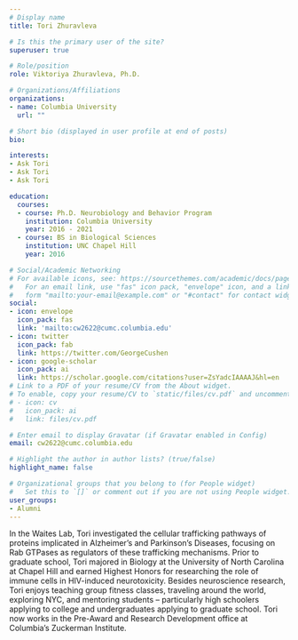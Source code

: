 ```yaml
---
# Display name
title: Tori Zhuravleva

# Is this the primary user of the site?
superuser: true

# Role/position
role: Viktoriya Zhuravleva, Ph.D. 

# Organizations/Affiliations
organizations:
- name: Columbia University
  url: ""

# Short bio (displayed in user profile at end of posts)
bio: 

interests:
- Ask Tori
- Ask Tori
- Ask Tori

education:
  courses:
  - course: Ph.D. Neurobiology and Behavior Program
    institution: Columbia University
    year: 2016 - 2021
  - course: BS in Biological Sciences
    institution: UNC Chapel Hill
    year: 2016

# Social/Academic Networking
# For available icons, see: https://sourcethemes.com/academic/docs/page-builder/#icons
#   For an email link, use "fas" icon pack, "envelope" icon, and a link in the
#   form "mailto:your-email@example.com" or "#contact" for contact widget.
social:
- icon: envelope
  icon_pack: fas
  link: 'mailto:cw2622@cumc.columbia.edu'
- icon: twitter
  icon_pack: fab
  link: https://twitter.com/GeorgeCushen
- icon: google-scholar
  icon_pack: ai
  link: https://scholar.google.com/citations?user=ZsYadcIAAAAJ&hl=en
# Link to a PDF of your resume/CV from the About widget.
# To enable, copy your resume/CV to `static/files/cv.pdf` and uncomment the lines below.
# - icon: cv
#   icon_pack: ai
#   link: files/cv.pdf

# Enter email to display Gravatar (if Gravatar enabled in Config)
email: cw2622@cumc.columbia.edu

# Highlight the author in author lists? (true/false)
highlight_name: false

# Organizational groups that you belong to (for People widget)
#   Set this to `[]` or comment out if you are not using People widget.
user_groups:
- Alumni
---
```


In the Waites Lab, Tori investigated the cellular trafficking pathways of proteins implicated in Alzheimer’s and Parkinson’s Diseases, focusing on Rab GTPases as regulators of these trafficking mechanisms. Prior to graduate school, Tori majored in Biology at the University of North Carolina at Chapel Hill and earned Highest Honors for researching the role of immune cells in HIV-induced neurotoxicity. Besides neuroscience research, Tori enjoys teaching group fitness classes, traveling around the world, exploring NYC, and mentoring students – particularly high schoolers applying to college and undergraduates applying to graduate school. Tori now works in the Pre-Award and Research Development office at Columbia’s Zuckerman Institute.  
